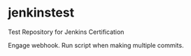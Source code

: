 # jenkinstest
Test Repository for Jenkins Certification

Engage webhook. Run script when making multiple commits.
